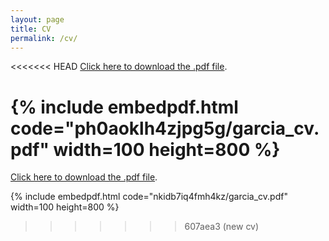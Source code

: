 ```yaml
---
layout: page
title: CV
permalink: /cv/
---
```

<<<<<<< HEAD
[Click here to download the .pdf file](https://www.dropbox.com/s/ph0aoklh4zjpg5g/garcia_cv.pdf?dl=0).

{% include embedpdf.html code="ph0aoklh4zjpg5g/garcia_cv.pdf" width=100 height=800 %}
=======
[Click here to download the .pdf file](https://www.dropbox.com/s/nkidb7iq4fmh4kz/garcia_cv.pdf?dl=0).

{% include embedpdf.html code="nkidb7iq4fmh4kz/garcia_cv.pdf" width=100 height=800 %}
>>>>>>> 607aea3 (new cv)


